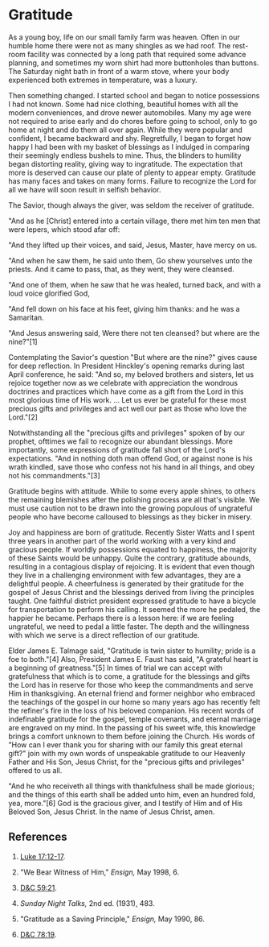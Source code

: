 # Gratitude

As a young boy, life on our small family farm was heaven. Often in our humble
home there were not as many shingles as we had roof. The rest-room facility
was connected by a long path that required some advance planning, and
sometimes my worn shirt had more buttonholes than buttons. The Saturday night
bath in front of a warm stove, where your body experienced both extremes in
temperature, was a luxury.

Then something changed. I started school and began to notice possessions I had
not known. Some had nice clothing, beautiful homes with all the modern
conveniences, and drove newer automobiles. Many my age were not required to
arise early and do chores before going to school, only to go home at night and
do them all over again. While they were popular and confident, I became
backward and shy. Regretfully, I began to forget how happy I had been with my
basket of blessings as I indulged in comparing their seemingly endless bushels
to mine. Thus, the blinders to humility began distorting reality, giving way
to ingratitude. The expectation that more is deserved can cause our plate of
plenty to appear empty. Gratitude has many faces and takes on many forms.
Failure to recognize the Lord for all we have will soon result in selfish
behavior.

The Savior, though always the giver, was seldom the receiver of gratitude.

"And as he [Christ] entered into a certain village, there met him ten men that
were lepers, which stood afar off:

"And they lifted up their voices, and said, Jesus, Master, have mercy on us.

"And when he saw them, he said unto them, Go shew yourselves unto the priests.
And it came to pass, that, as they went, they were cleansed.

"And one of them, when he saw that he was healed, turned back, and with a loud
voice glorified God,

"And fell down on his face at his feet, giving him thanks: and he was a
Samaritan.

"And Jesus answering said, Were there not ten cleansed? but where are the
nine?"[1]

Contemplating the Savior's question "But where are the nine?" gives cause for
deep reflection. In President Hinckley's opening remarks during last April
conference, he said: "And so, my beloved brothers and sisters, let us rejoice
together now as we celebrate with appreciation the wondrous doctrines and
practices which have come as a gift from the Lord in this most glorious time
of His work. ... Let us ever be grateful for these most precious gifts and
privileges and act well our part as those who love the Lord."[2]

Notwithstanding all the "precious gifts and privileges" spoken of by our
prophet, ofttimes we fail to recognize our abundant blessings. More
importantly, some expressions of gratitude fall short of the Lord's
expectations. "And in nothing doth man offend God, or against none is his
wrath kindled, save those who confess not his hand in all things, and obey not
his commandments."[3]

Gratitude begins with attitude. While to some every apple shines, to others
the remaining blemishes after the polishing process are all that's visible. We
must use caution not to be drawn into the growing populous of ungrateful
people who have become calloused to blessings as they bicker in misery.

Joy and happiness are born of gratitude. Recently Sister Watts and I spent
three years in another part of the world working with a very kind and gracious
people. If worldly possessions equated to happiness, the majority of these
Saints would be unhappy. Quite the contrary, gratitude abounds, resulting in a
contagious display of rejoicing. It is evident that even though they live in a
challenging environment with few advantages, they are a delightful people. A
cheerfulness is generated by their gratitude for the gospel of Jesus Christ
and the blessings derived from living the principles taught. One faithful
district president expressed gratitude to have a bicycle for transportation to
perform his calling. It seemed the more he pedaled, the happier he became.
Perhaps there is a lesson here: if we are feeling ungrateful, we need to pedal
a little faster. The depth and the willingness with which we serve is a direct
reflection of our gratitude.

Elder James E. Talmage said, "Gratitude is twin sister to humility; pride is a
foe to both."[4] Also, President James E. Faust has said, "A grateful heart is
a beginning of greatness."[5] In times of trial we can accept with
gratefulness that which is to come, a gratitude for the blessings and gifts
the Lord has in reserve for those who keep the commandments and serve Him in
thanksgiving. An eternal friend and former neighbor who embraced the teachings
of the gospel in our home so many years ago has recently felt the refiner's
fire in the loss of his beloved companion. His recent words of indefinable
gratitude for the gospel, temple covenants, and eternal marriage are engraved
on my mind. In the passing of his sweet wife, this knowledge brings a comfort
unknown to them before joining the Church. His words of "How can I ever thank
you for sharing with our family this great eternal gift?" join with my own
words of unspeakable gratitude to our Heavenly Father and His Son, Jesus
Christ, for the "precious gifts and privileges" offered to us all.

"And he who receiveth all things with thankfulness shall be made glorious; and
the things of this earth shall be added unto him, even an hundred fold, yea,
more."[6] God is the gracious giver, and I testify of Him and of His Beloved
Son, Jesus Christ. In the name of Jesus Christ, amen.

## References

  1. [Luke 17:12-17](https://www.lds.org/scriptures/nt/luke/17.12-17?lang=eng#11).

  2. "We Bear Witness of Him," _Ensign,_ May 1998, 6.

  3. [D&amp;C 59:21](https://www.lds.org/scriptures/dc-testament/dc/59.21?lang=eng#20).

  4. _Sunday Night Talks,_ 2nd ed. (1931), 483.

  5. "Gratitude as a Saving Principle," _Ensign,_ May 1990, 86.

  6. [D&amp;C 78:19](https://www.lds.org/scriptures/dc-testament/dc/78.19?lang=eng#18).

